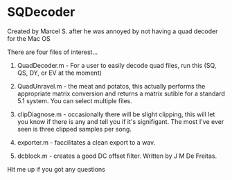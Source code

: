# SQDecoder
Created by Marcel S. after he was annoyed by not having a quad decoder for the Mac OS

There are four files of interest...
  1) QuadDecoder.m - For a user to easily decode quad files, run this (SQ, QS, DY, or EV at the moment)
  
  2) QuadUnravel.m - the meat and potatos, this actually performs the appropriate matrix conversion and returns a matrix sutible for a standard 5.1 system. You can select multiple files.
  
  3) clipDiagnose.m - occasionally there will be slight clipping, this will let you know if there is any and tell you if it's signifigant. The most I've ever seen is three clipped samples per song.
  
  4) exporter.m - faccilitates a clean export to a wav.

  5) dcblock.m - creates a good DC offset filter. Written by J M De Freitas.
  
  Hit me up if you got any questions